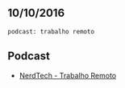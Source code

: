 10/10/2016
----------

`podcast: trabalho remoto`

## Podcast

- [NerdTech - Trabalho Remoto](https://jovemnerd.com.br/nerdcast/nerdtech/trabalho-remoto/)
